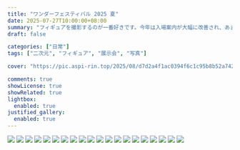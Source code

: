 ```yaml
---
title: "ワンダーフェスティバル 2025 夏"
date: 2025-07-27T10:00:00+08:00
summary: "フィギュアを撮影するのが一番好きです。今年は入場案内が大幅に改善され、あまり並ばずに済みました"
draft: false

categories: ["日常"]
tags: ["二次元", "フィギュア", "展示会", "写真"]

cover: "https://pic.aspi-rin.top/2025/08/d7d2a4f1ac0394f6c1c95b8b52a7420c.jpg"

comments: true
showLicense: true
showRelated: true
lightbox:
  enabled: true
justified_gallery:
  enabled: true
---
```


![](https://pic.aspi-rin.top/2025/08/d7d2a4f1ac0394f6c1c95b8b52a7420c.jpg)
![](https://pic.aspi-rin.top/2025/08/6e0a93c2a7494d30bf50866b7fee56f4.jpg)
![](https://pic.aspi-rin.top/2025/08/a4a06176a8b50dbdada7422b70b50313.jpg)
![](https://pic.aspi-rin.top/2025/08/e03a4d89cc62a45885a8aa317f086023.jpg)
![](https://pic.aspi-rin.top/2025/08/c659898bbf5f9017fe2240469ec3de76.jpg)
![](https://pic.aspi-rin.top/2025/08/3e815e0736d228e24d302b889b9468a0.jpg)
![](https://pic.aspi-rin.top/2025/08/38188f91ad5961d1d0c98d21a7062ba7.jpg)
![](https://pic.aspi-rin.top/2025/08/6c9796b9b4b152d35cf05195bc3c3459.jpg)
![](https://pic.aspi-rin.top/2025/08/f5c777ecbcbfad85d87945bde6da5e40.jpg)
![](https://pic.aspi-rin.top/2025/08/e55b4a2ec398d70420a9797e09de0226.jpg)
![](https://pic.aspi-rin.top/2025/08/48844d505136a45ae8fde9c96a9b7b4b.jpg)
![](https://pic.aspi-rin.top/2025/08/cbe76ab0c54a2f92c55cf3ecddf2d8f2.jpg)
![](https://pic.aspi-rin.top/2025/08/df49beb5daabec02d18061ee0f763c04.jpg)
![](https://pic.aspi-rin.top/2025/08/e4662737e420fd4ab2d0e7e609ea34fe.jpg)
![](https://pic.aspi-rin.top/2025/08/adaff9ad768bd801700f8f3df07eda13.jpg)
![](https://pic.aspi-rin.top/2025/08/715b7ee26557415f9ec1b9f3b3a46122.jpg)
![](https://pic.aspi-rin.top/2025/08/b539c4365af953694d9bdf1126255fef.jpg)
![](https://pic.aspi-rin.top/2025/08/0765e7ac55c142a2d9dd9ab03349d710.jpg)
![](https://pic.aspi-rin.top/2025/08/4c7da378eb0cae39b945cb143888dfc3.jpg)
![](https://pic.aspi-rin.top/2025/08/5e9e5590b9117f100c44ad4bbb3a6c24.jpg)
